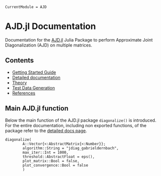 ```@meta
CurrentModule = AJD
```

# AJD.jl Documentation

Documentation for the [AJD.jl](https://github.com/muehlefeldt/AJD.jl) Julia Package to perform Approximate Joint Diagonalization (AJD) on multiple matrices.

## Contents
* [Getting Started Guide](getting-started.md)
* [Detailed documentation](detailed-docs.md)
* [Theory](theoretical-background.md)
* [Test Data Generation](testdata_generation.md)
* [References](references.md)

## Main AJD.jl function

Below the main function of the AJD.jl package `diagonalize()` is introduced. For the entire documentation, including non exported functions, of the package refer to the [detailed docs page](detailed-docs.md).

```@docs
diagonalize(
        A::Vector{<:AbstractMatrix{<:Number}};
        algorithm::String = "jdiag_gabrieldernbach",
        max_iter::Int = 1000,
        threshold::AbstractFloat = eps(),
        plot_matrix::Bool = false,
        plot_convergence::Bool = false
        )
```